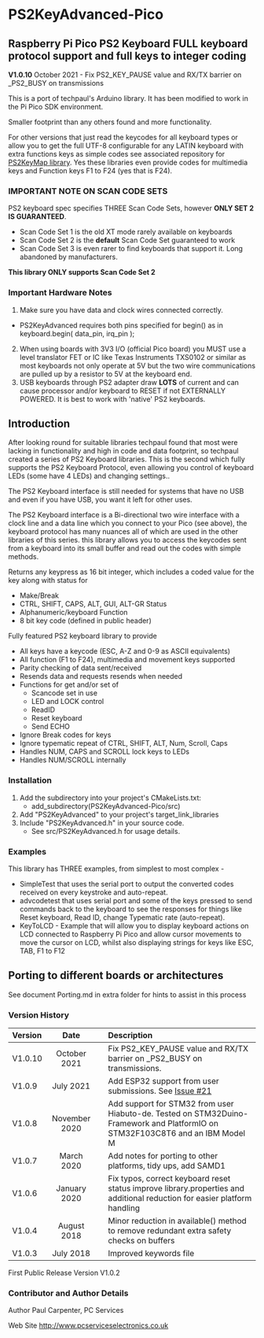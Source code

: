 # PS2KeyAdvanced-Pico
## Raspberry Pi Pico PS2 Keyboard FULL keyboard protocol support and full keys to integer coding
**V1.0.10** October 2021 - Fix PS2_KEY_PAUSE value and RX/TX barrier on _PS2_BUSY on transmissions

This is a port of techpaul's Arduino library. It has been modified to work in the Pi Pico SDK environment.

Smaller footprint than any others found and more functionality.

For other versions that just read the keycodes for all keyboard types or allow you to get the full UTF-8 configurable for any LATIN keyboard with 
extra functions keys as simple codes see associated repository for [PS2KeyMap library](https://github.com/techpaul/PS2KeyMap). Yes these libraries even provide codes 
for multimedia keys and Function keys F1 to F24 (yes that is F24).

### IMPORTANT NOTE ON SCAN CODE SETS

PS2 keyboard spec specifies THREE Scan Code Sets, however **ONLY SET 2 IS GUARANTEED**.

-  Scan Code Set 1 is the old XT mode rarely  available on keyboards
-  Scan Code Set 2 is the **default** Scan Code Set guaranteed to work
-  Scan Code Set 3 is even rarer to find keyboards that support it. Long abandoned by manufacturers.

**This library ONLY supports Scan Code Set 2**

### Important Hardware Notes

1. Make sure you have data and clock wires connected correctly.
  -  PS2KeyAdvanced requires both pins specified for begin() as in keyboard.begin( data_pin, irq_pin );
2. When using boards with 3V3 I/O (official Pico board) you MUST use a level translator FET or IC like Texas Instruments TXS0102 or similar as most keyboards
 not only operate at 5V but the two wire communications are pulled up by a resistor to 5V at the keyboard end.
3. USB keyboards through PS2 adapter draw **LOTS** of current and can cause processor and/or keyboard to RESET if not EXTERNALLY POWERED. It is best 
to work with 'native' PS2 keyboards.

## Introduction
After looking round for suitable libraries techpaul found that most were lacking in functionality and high in code and data footprint, so techpaul created a series of 
PS2 Keyboard libraries. This is the second which fully supports the PS2 Keyboard Protocol, even allowing you control of keyboard LEDs (some have 4 
LEDs) and changing settings..

The PS2 Keyboard interface is still needed for systems that have no USB and even if you have USB, you want it left for other uses.

The PS2 Keyboard interface is a Bi-directional two wire interface with a clock line and a data line which you connect to your Pico (see above), 
the keyboard protocol has many nuances all of which are used in the other libraries of this series. this library allows you to access the keycodes
 sent from a keyboard into its small buffer and read out the codes with simple methods.

Returns any keypress as 16 bit integer, which includes a coded value for the key along with status for

   - Make/Break
   - CTRL, SHIFT, CAPS, ALT, GUI, ALT-GR Status
   - Alphanumeric/keyboard Function
   - 8 bit key code (defined in public header)

Fully featured PS2 keyboard library to provide

   - All keys have a keycode (ESC, A-Z and 0-9 as ASCII equivalents)
   - All function (F1 to F24), multimedia and movement keys supported
   - Parity checking of data sent/received
   - Resends data and requests resends when needed
   - Functions for get and/or set of
        - Scancode set in use
        - LED and LOCK control
        - ReadID
        - Reset keyboard
        - Send ECHO
   - Ignore Break codes for keys
   - Ignore typematic repeat of CTRL, SHIFT, ALT, Num, Scroll, Caps
   - Handles NUM, CAPS and SCROLL lock keys to LEDs
   - Handles NUM/SCROLL internally

### Installation
1. Add the subdirectory into your project's CMakeLists.txt:
   - add_subdirectory(PS2KeyAdvanced-Pico/src)
2. Add "PS2KeyAdvanced" to your project's target_link_libraries
3. Include "PS2KeyAdvanced.h" in your source code.
   - See src/PS2KeyAdvanced.h for usage details.

### Examples
This library has THREE examples, from simplest to most complex -

  - SimpleTest that uses the serial port to output the converted codes received on every keystroke and auto-repeat.
  - advcodetest that uses serial port and some of the keys pressed to send commands back to the keyboard to see the responses for things like Reset 
  keyboard, Read ID, change Typematic rate (auto-repeat).
  - KeyToLCD - Example that will allow you to display keyboard actions on LCD connected to Raspberry Pi Pico and allow cursor movements to move the cursor on 
  LCD, whilst also displaying strings for keys like ESC, TAB, F1 to F12
  
## Porting to different boards or architectures
See document Porting.md in extra folder for hints to assist in this process
### Version History

| Version | Date | | Description |
|:--|:--:|---|:--|
|V1.0.10| October 2021 | | Fix PS2_KEY_PAUSE value and RX/TX barrier on _PS2_BUSY on transmissions. |
|V1.0.9| July 2021 | | Add ESP32 support from user submissions. See [Issue #21](https://github.com/techpaul/PS2KeyAdvanced/issues/21)|
|V1.0.8| November 2020 | | Add support for STM32 from user Hiabuto-de. Tested on STM32Duino-Framework and PlatformIO on STM32F103C8T6 and an IBM Model M|
|V1.0.7| March 2020 | | Add notes for porting to other platforms, tidy ups, add SAMD1|
|V1.0.6| January 2020 | | Fix typos, correct keyboard reset status improve library.properties and additional reduction for easier platform handling|
|V1.0.4| August 2018 | | Minor reduction in available() method to remove redundant extra safety checks on buffers|
|V1.0.3| July 2018 | | Improved keywords file|

First Public Release Version V1.0.2
### Contributor and Author Details
Author Paul Carpenter, PC Services

Web Site http://www.pcserviceselectronics.co.uk
